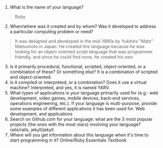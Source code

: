 1. What is the name of your language? 
>Ruby
2. When/where was it created and by whom? Was it developed to address a particular computing problem or need? 
>It was designed and developed in the mid-1990s by Yukihiro "Matz" Matsumoto in Japan. He created this language because he was looking for an object oriented script language that was programmer friendly, and since he could find none, he created his own
3. Is it primarily procedural, functional, scripted, object-oriented, or a combination of these? Or something else? 
It is a combination of scripted and object-oriented.
4. Is it compiled or interpreted, or a combination? Does it use a virtual machine? 
Interpreted, and yes, it is named YARV.
5. What types of applications is your language primarily used for (e.g.: web development, video games, mobile devices, back-end services, operations engineering, etc.). If your language is multi-purpose, provide some examples of different applications it has been used for. 
Web development, and applications
6. Search on Github.com for your language: what are the 3 most popular projects (the ones with the most stars) involving your language? 
rails/rails, jekyll/jekyll
7. Where will you get information about this language when it's time to start programming in it? 
Online/Ruby Essentials Textbook
